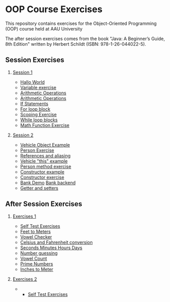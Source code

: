 # OOP Course Exercises

This repository contains exercises for the Object-Oriented Programming (OOP) course held at AAU University

The after session exercises comes from the book "Java: A Beginner’s Guide, 8th Edition" written by Herbert Schildt (ISBN: 978-1-26-044022-5). 

## Session Exercises

1. [Session 1](https://github.com/Emandersen/OOP_exercises_aau/tree/master/OOP_E24/src/session1)
   - [Hallo World](https://github.com/Emandersen/OOP_exercises_aau/blob/master/OOP_E24/src/session1/A_HelloWorld.java)
   - [Variable exercise](https://github.com/Emandersen/OOP_exercises_aau/blob/master/OOP_E24/src/session1/B_Variables.java)
   - [Arithmetic Operations](https://github.com/Emandersen/OOP_exercises_aau/blob/master/OOP_E24/src/session1/C_Excercise.java)
   - [Arithmetic Operations](https://github.com/Emandersen/OOP_exercises_aau/blob/master/OOP_E24/src/session1/C_Exercise.java)
   - [If Statements](https://github.com/Emandersen/OOP_exercises_aau/blob/master/OOP_E24/src/session1/D_IfStatement.java)
   - [For loop block](https://github.com/Emandersen/OOP_exercises_aau/blob/master/OOP_E24/src/session1/E_ForLoop.java)
   - [Scoping Exercise](https://github.com/Emandersen/OOP_exercises_aau/blob/master/OOP_E24/src/session1/F_Exercise.java)
   - [While loop blocks](https://github.com/Emandersen/OOP_exercises_aau/blob/master/OOP_E24/src/session1/G_WhileLoop.java)
   - [Math Function Exercise](https://github.com/Emandersen/OOP_exercises_aau/blob/master/OOP_E24/src/session1/H_Exercise.java)
  
2. [Session 2](https://github.com/Emandersen/OOP_exercises_aau/tree/master/OOP_E24/src/session2)
   - [Vehicle Object Example](https://github.com/Emandersen/OOP_exercises_aau/blob/master/OOP_E24/src/session2/A_ClassesAndObjects/Vehicle.java)
   - [Person Exercise](https://github.com/Emandersen/OOP_exercises_aau/blob/master/OOP_E24/src/session2/A_ClassesAndObjects/exercise/Person.java)
   - [References and aliasing](https://github.com/Emandersen/OOP_exercises_aau/blob/master/OOP_E24/src/session2/B_ReferencesAndAliasing/Vehicle.java)
   - [Vehicle "this" example](https://github.com/Emandersen/OOP_exercises_aau/blob/master/OOP_E24/src/session2/C_Methods/Vehicle.java)
   - [Person method exercise](https://github.com/Emandersen/OOP_exercises_aau/blob/master/OOP_E24/src/session2/C_Methods/exercise/Person.java)
   - [Constructor example](https://github.com/Emandersen/OOP_exercises_aau/blob/master/OOP_E24/src/session2/D_Constructors/Vehicle.java)
   - [Constructor exercise](https://github.com/Emandersen/OOP_exercises_aau/blob/master/OOP_E24/src/session2/D_Constructors/exercise/Person.java)
   - [Bank Demo](https://github.com/Emandersen/OOP_exercises_aau/blob/master/OOP_E24/src/session2/E_Encapsulation/BankAccountDemo.java) [Bank backend](https://github.com/Emandersen/OOP_exercises_aau/blob/master/OOP_E24/src/session2/E_Encapsulation/bank/BankAccount.java)
   - [Getter and setters](https://github.com/Emandersen/OOP_exercises_aau/blob/master/OOP_E24/src/session2/E_Encapsulation/exercise/Person.java)


## After Session Exercises
1. [Exercises 1](https://github.com/Emandersen/OOP_exercises_aau/tree/master/OOP_E24/src/exercises1)
   - [Self Test Exercises](https://github.com/Emandersen/OOP_exercises_aau/blob/master/OOP_E24/src/exercises1/readme.md)
   - [Feet to Meters](https://github.com/Emandersen/OOP_exercises_aau/blob/master/OOP_E24/src/exercises1/A_exercise.java)
   - [Vowel Checker](https://github.com/Emandersen/OOP_exercises_aau/blob/master/OOP_E24/src/exercises1/B_exercise.java)
   - [Celsius and Fahrenheit conversion](https://github.com/Emandersen/OOP_exercises_aau/blob/master/OOP_E24/src/exercises1/C_exercise.java)
   - [Seconds Minutes Hours Days](https://github.com/Emandersen/OOP_exercises_aau/blob/master/OOP_E24/src/exercises1/D_Exercise.java)
   - [Number guessing](https://github.com/Emandersen/OOP_exercises_aau/blob/master/OOP_E24/src/exercises1/E_exercise.java)
   - [Vowel Count](https://github.com/Emandersen/OOP_exercises_aau/blob/master/OOP_E24/src/exercises1/F_exercise.java)
   - [Prime Numbers](https://github.com/Emandersen/OOP_exercises_aau/blob/master/OOP_E24/src/exercises1/G_exercise.java)
   - [Inches to Meter](https://github.com/Emandersen/OOP_exercises_aau/blob/master/OOP_E24/src/exercises1/H_exercise_2.java)

2. [Exercises 2]([localhost](https://github.com/Emandersen/OOP_exercises_aau/tree/master/OOP_E24/src/exercises2))
   -    - [Self Test Exercises](https://github.com/Emandersen/OOP_exercises_aau/blob/master/OOP_E24/src/exercises2/readme.md)




